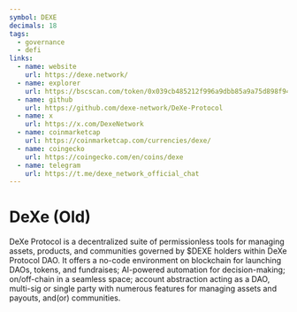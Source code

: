 ```yaml
---
symbol: DEXE
decimals: 18
tags:
  - governance
  - defi
links:
  - name: website
    url: https://dexe.network/
  - name: explorer
    url: https://bscscan.com/token/0x039cb485212f996a9dbb85a9a75d898f94d38da6
  - name: github
    url: https://github.com/dexe-network/DeXe-Protocol
  - name: x
    url: https://x.com/DexeNetwork
  - name: coinmarketcap
    url: https://coinmarketcap.com/currencies/dexe/
  - name: coingecko
    url: https://coingecko.com/en/coins/dexe
  - name: telegram
    url: https://t.me/dexe_network_official_chat
---
```


# DeXe (Old)

DeXe Protocol is a decentralized suite of permissionless tools for managing assets, products, and communities governed by $DEXE holders within DeXe Protocol DAO. It offers a no-code environment on blockchain for launching DAOs, tokens, and fundraises; AI-powered automation for decision-making; on/off-chain in a seamless space; account abstraction acting as a DAO, multi-sig or single party with numerous features for managing assets and payouts, and(or) communities.
